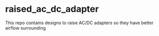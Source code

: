 # raised_ac_dc_adapter
This repo contains designs to raise AC/DC adapters so they have better airflow surrounding
